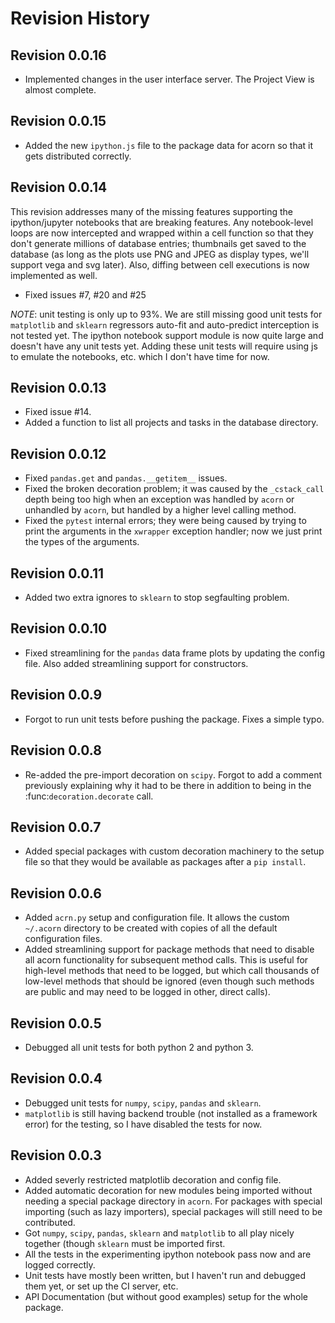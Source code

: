 # Revision History

## Revision 0.0.16

- Implemented changes in the user interface server. The Project View is almost complete.

## Revision 0.0.15

- Added the new `ipython.js` file to the package data for acorn so that it gets
  distributed correctly.

## Revision 0.0.14

This revision addresses many of the missing features supporting the
ipython/jupyter notebooks that are breaking features. Any notebook-level loops
are now intercepted and wrapped within a cell function so that they don't
generate millions of database entries; thumbnails get saved to the database (as
long as the plots use PNG and JPEG as display types, we'll support vega and svg
later). Also, diffing between cell executions is now implemented as well. 

- Fixed issues #7, #20 and #25

*NOTE*: unit testing is only up to 93%. We are still missing good unit tests for
`matplotlib` and `sklearn` regressors auto-fit and auto-predict interception is
not tested yet. The ipython notebook support module is now quite large and
doesn't have any unit tests yet. Adding these unit tests will require using js
to emulate the notebooks, etc. which I don't have time for now.

## Revision 0.0.13

- Fixed issue #14.
- Added a function to list all projects and tasks in the database directory.

## Revision 0.0.12

- Fixed `pandas.get` and `pandas.__getitem__` issues.
- Fixed the broken decoration problem; it was caused by the `_cstack_call` depth being too high when an exception was handled by `acorn` or unhandled by `acorn`, but handled by a higher level calling method.
- Fixed the `pytest` internal errors; they were being caused by trying to print the arguments in the `xwrapper` exception handler; now we just print the types of the arguments.

## Revision 0.0.11

- Added two extra ignores to `sklearn` to stop segfaulting problem.

## Revision 0.0.10

- Fixed streamlining for the `pandas` data frame plots by updating the config file. Also added streamlining support for constructors.

## Revision 0.0.9

- Forgot to run unit tests before pushing the package. Fixes a simple typo.

## Revision 0.0.8

- Re-added the pre-import decoration on `scipy`. Forgot to add a comment previously explaining why it had to be there in addition to being in the :func:`decoration.decorate` call.

## Revision 0.0.7

- Added special packages with custom decoration machinery to the setup file so that they would be available as packages after a `pip install`.

## Revision 0.0.6

- Added `acrn.py` setup and configuration file. It allows the custom `~/.acorn` directory to be created with copies of all the default configuration files.
- Added streamlining support for package methods that need to disable all acorn functionality for subsequent method calls. This is useful for high-level methods that need to be logged, but which call thousands of low-level methods that should be ignored (even though such methods are public and may need to be logged in other, direct calls).

## Revision 0.0.5

- Debugged all unit tests for both python 2 and python 3.

## Revision 0.0.4

- Debugged unit tests for `numpy`, `scipy`, `pandas` and `sklearn`.
- `matplotlib` is still having backend trouble (not installed as a framework error) for the testing, so I have disabled the tests for now.

## Revision 0.0.3

- Added severly restricted matplotlib decoration and config file.
- Added automatic decoration for new modules being imported without needing a special package directory in `acorn`. For packages with special importing (such as lazy importers), special packages will still need to be contributed.
- Got `numpy`, `scipy`, `pandas`, `sklearn` and `matplotlib` to all play nicely together (though `sklearn` must be imported first.
- All the tests in the experimenting ipython notebook pass now and are logged correctly.
- Unit tests have mostly been written, but I haven't run and debugged them yet, or set up the CI server, etc.
- API Documentation (but without good examples) setup for the whole package.
